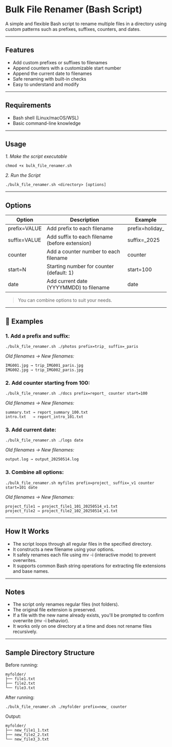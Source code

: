 # Bulk File Renamer (Bash Script)

A simple and flexible Bash script to rename multiple files in a directory using custom patterns such as prefixes, suffixes, counters, and dates.

---

## Features

- Add custom prefixes or suffixes to filenames
- Append counters with a customizable start number
- Append the current date to filenames
- Safe renaming with built-in checks
- Easy to understand and modify

---

## Requirements

- Bash shell (Linux/macOS/WSL)
- Basic command-line knowledge

---

## Usage

*1. Make the script executable*
```
chmod +x bulk_file_renamer.sh

```
*2. Run the Script*
```
./bulk_file_renamer.sh <directory> [options]

```
---

## Options

| **Option**     | **Description**                                 | **Example**         |
|----------------|-------------------------------------------------|---------------------|
| prefix=VALUE   | Add prefix to each filename                     | prefix=holiday_     |
| suffix=VALUE   | Add suffix to each filename (before extension)  | suffix=_2025        |
| counter        | Add a counter number to each filename           | counter             |
| start=N        | Starting number for counter (default: 1)        | start=100           |
| date           | Add current date (YYYYMMDD) to filename         | date                |

> You can combine options to suit your needs.

---

## 🧪 Examples

### 1. Add a prefix and suffix:

```
./bulk_file_renamer.sh ./photos prefix=trip_ suffix=_paris

```
*Old filenames → New filenames:*
```
IMG001.jpg → trip_IMG001_paris.jpg
IMG002.jpg → trip_IMG002_paris.jpg

```

### 2. Add counter starting from 100:

```
./bulk_file_renamer.sh ./docs prefix=report_ counter start=100

```
*Old filenames → New filenames:*
```
summary.txt → report_summary_100.txt
intro.txt   → report_intro_101.txt

```

### 3. Add current date:

```
./bulk_file_renamer.sh ./logs date

```
*Old filenames → New filenames:*
```
output.log → output_20250514.log

```

### 3. Combine all options:

```
./bulk_file_renamer.sh myfiles prefix=project_ suffix=_v1 counter start=101 date

```
*Old filenames → New filenames:*
```
project_file1 → project_file1_101_20250514_v1.txt
project_file2 → project_file2_102_20250514_v1.txt

```

---

## How It Works

- The script loops through all regular files in the specified directory.
- It constructs a new filename using your options.
- It safely renames each file using mv -i (interactive mode) to prevent overwrites.
- It supports common Bash string operations for extracting file extensions and base names.

---

## Notes

- The script only renames regular files (not folders).
- The original file extension is preserved.
- If a file with the new name already exists, you'll be prompted to confirm overwrite (mv -i behavior).
- It works only on one directory at a time and does not rename files recursively.

---

## Sample Directory Structure

Before running:
```
myfolder/
├── file1.txt
├── file2.txt
└── file3.txt

```

After running:
```
./bulk_file_renamer.sh ./myfolder prefix=new_ counter

```
Output:
```
myfolder/
├── new_file1_1.txt
├── new_file2_2.txt
└── new_file3_3.txt

```

